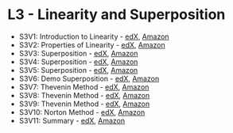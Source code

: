 # L3 - Linearity and Superposition

* S3V1: Introduction to Linearity - [edX][S3V1-edX-Video], [Amazon][S3V1-Amazon-S3]
* S3V2: Properties of Linearity - [edX][S3V2-edX-Video], [Amazon][S3V2-Amazon-S3]
* S3V3: Superposition - [edX][S3V3-edX-Video], [Amazon][S3V3-Amazon-S3]
* S3V4: Superposition - [edX][S3V4-edX-Video], [Amazon][S3V4-Amazon-S3]
* S3V5: Superposition - [edX][S3V5-edX-Video], [Amazon][S3V5-Amazon-S3]
* S3V6: Demo Superposition - [edX][S3V6-edX-Video], [Amazon][S3V6-Amazon-S3]
* S3V7: Thevenin Method - [edX][S3V7-edX-Video], [Amazon][S3V7-Amazon-S3]
* S3V8: Thevenin Method - [edX][S3V8-edX-Video], [Amazon][S3V8-Amazon-S3]
* S3V9: Thevenin Method - [edX][S3V9-edX-Video], [Amazon][S3V9-Amazon-S3]
* S3V10: Norton Method - [edX][S3V10-edX-Video], [Amazon][S3V10-Amazon-S3]
* S3V11: Summary - [edX][S3V11-edX-Video], [Amazon][S3V11-Amazon-S3]

[S3V1-edX-Video]: https://edx-video.net/mit-6002x/MIT6002XT214-V004500_DTH.mp4
[S3V2-edX-Video]: https://edx-video.net/mit-6002x/MIT6002XT214-V004600_DTH.mp4
[S3V3-edX-Video]: https://edx-video.net/mit-6002x/MIT6002XT214-V004800_DTH.mp4
[S3V4-edX-Video]: https://edx-video.net/mit-6002x/MIT6002XT214-V004900_DTH.mp4
[S3V5-edX-Video]: https://edx-video.net/mit-6002x/MIT6002XT214-V005000_DTH.mp4
[S3V6-edX-Video]: https://edx-video.net/mit-6002x/MIT6002XT214-V005800_DTH.mp4
[S3V7-edX-Video]: https://edx-video.net/mit-6002x/MIT6002XT214-V062700_DTH.mp4
[S3V8-edX-Video]: https://edx-video.net/mit-6002x/MIT6002XT214-V005200_DTH.mp4
[S3V9-edX-Video]: https://edx-video.net/mit-6002x/MIT6002XT214-V005300_DTH.mp4
[S3V10-edX-Video]: https://edx-video.net/mit-6002x/MIT6002XT214-V005500_DTH.mp4
[S3V11-edX-Video]: https://edx-video.net/mit-6002x/MIT6002XT214-V005600_DTH.mp4

[S3V1-Amazon-S3]: https://s3.amazonaws.com/edx-course-videos/mit-6002x/6002-L3-oei12-1_100R.mov
[S3V2-Amazon-S3]: https://s3.amazonaws.com/edx-course-videos/mit-6002x/6002-L3-oei12-2_100.mov
[S3V3-Amazon-S3]: https://s3.amazonaws.com/edx-course-videos/mit-6002x/6002-L3-oei12-3_100a.mov
[S3V4-Amazon-S3]: https://s3.amazonaws.com/edx-course-videos/mit-6002x/6002-L3-oei12-3_100b.mov
[S3V5-Amazon-S3]: https://s3.amazonaws.com/edx-course-videos/mit-6002x/6002-L3-oei12-3_100c.mov
[S3V6-Amazon-S3]: https://s3.amazonaws.com/edx-course-videos/mit-6002x/6002-L3-oei12-D_100r.mov
[S3V7-Amazon-S3]: https://s3.amazonaws.com/edx-course-videos/mit-6002x/6002-L3-oei12-4-1_100.mov
[S3V8-Amazon-S3]: https://s3.amazonaws.com/edx-course-videos/mit-6002x/6002-L3-oei12-4_100-2a.mov
[S3V9-Amazon-S3]: https://s3.amazonaws.com/edx-course-videos/mit-6002x/6002-L3-oei12-4_100-2b.mov
[S3V10-Amazon-S3]: https://s3.amazonaws.com/edx-course-videos/mit-6002x/6002-L3-oei12-5_100.mov
[S3V11-Amazon-S3]: https://s3.amazonaws.com/edx-course-videos/mit-6002x/6002-L3-oei12-6_100.mov
